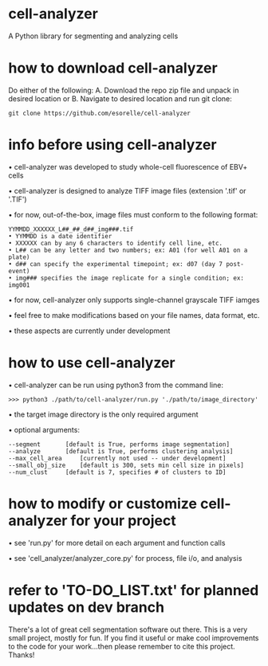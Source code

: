 # cell-analyzer
A Python library for segmenting and analyzing cells


# how to download cell-analyzer
Do either of the following:
A. Download the repo zip file and unpack in desired location
or
B. Navigate to desired location and run git clone:

	git clone https://github.com/esorelle/cell-analyzer


# info before using cell-analyzer
• cell-analyzer was developed to study whole-cell fluorescence of EBV+ cells

• cell-analyzer is designed to analyze TIFF image files (extension '.tif' or '.TIF')

• for now, out-of-the-box, image files must conform to the following format:

	YYMMDD_XXXXXX_L##_##_d##_img###.tif
	• YYMMDD is a date identifier
	• XXXXXX can by any 6 characters to identify cell line, etc.
	• L## can be any letter and two numbers; ex: A01 (for well A01 on a plate)
	• d## can specify the experimental timepoint; ex: d07 (day 7 post-event)
	• img### specifies the image replicate for a single condition; ex: img001


• for now, cell-analyzer only supports single-channel grayscale TIFF iamges

• feel free to make modifications based on your file names, data format, etc.

• these aspects are currently under development


# how to use cell-analyzer
• cell-analyzer can be run using python3 from the command line:
	
	>>> python3 ./path/to/cell-analyzer/run.py './path/to/image_directory'

• the target image directory is the only required argument

• optional arguments:

	--segment		[default is True, performs image segmentation]
	--analyze		[default is True, performs clustering analysis]
	--max_cell_area		[currently not used -- under development]
	--small_obj_size	[default is 300, sets min cell size in pixels]
	--num_clust		[default is 7, specifies # of clusters to ID]



# how to modify or customize cell-analyzer for your project
• see 'run.py' for more detail on each argument and function calls

• see 'cell_analyzer/analyzer_core.py' for process, file i/o, and analysis


# refer to '__TO-DO_LIST__.txt' for planned updates on dev branch


There's a lot of great cell segmentation software out there.
This is a very small project, mostly for fun.
If you find it useful or make cool improvements to the code for your work...then please remember to cite this project. Thanks!
